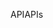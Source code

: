 <span data-ttu-id="a5e5e-101">API</span><span class="sxs-lookup"><span data-stu-id="a5e5e-101">APIs</span></span>